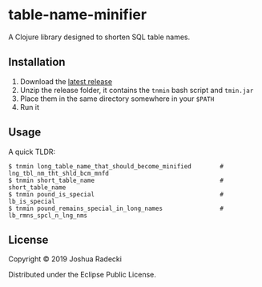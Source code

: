 # table-name-minifier

A Clojure library designed to shorten SQL table names.

## Installation

1. Download the [latest release](https://github.com/rdeckj/table-name-minifier/releases)
2. Unzip the release folder, it contains the `tnmin` bash script and `tmin.jar`
2. Place them in the same directory somewhere in your `$PATH`
3. Run it

## Usage
A quick TLDR:

```
$ tnmin long_table_name_that_should_become_minified        # lng_tbl_nm_tht_shld_bcm_mnfd
$ tnmin short_table_name                                   # short_table_name
$ tnmin pound_is_special                                   # lb_is_special
$ tnmin pound_remains_special_in_long_names                # lb_rmns_spcl_n_lng_nms
```


## License

Copyright © 2019 Joshua Radecki

Distributed under the Eclipse Public License.

